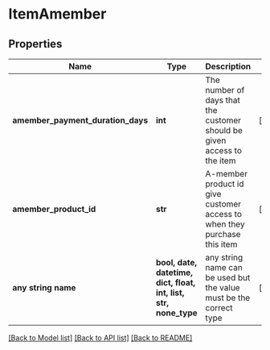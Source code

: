 # ItemAmember


## Properties
Name | Type | Description | Notes
------------ | ------------- | ------------- | -------------
**amember_payment_duration_days** | **int** | The number of days that the customer should be given access to the item | [optional] 
**amember_product_id** | **str** | A-member product id give customer access to when they purchase this item | [optional] 
**any string name** | **bool, date, datetime, dict, float, int, list, str, none_type** | any string name can be used but the value must be the correct type | [optional]

[[Back to Model list]](../README.md#documentation-for-models) [[Back to API list]](../README.md#documentation-for-api-endpoints) [[Back to README]](../README.md)


